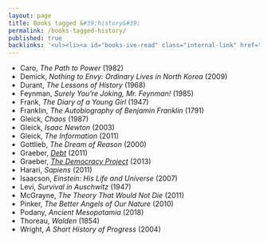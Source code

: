 ```yaml
---
layout: page
title: Books tagged &#39;history&#39;
permalink: /books-tagged-history/
published: true
backlinks: '<ul><li><a id="books-ive-read" class="internal-link" href="/books-ive-read/">Books I&#39;ve read</a></li></ul>'
---
```


* Caro, _The Path to Power_ (1982) 
* Demick, _Nothing to Envy: Ordinary Lives in North Korea_ (2009) 
* Durant, _The Lessons of History_ (1968) 
* Feynman, _Surely You're Joking, Mr. Feynman!_ (1985) 
* Frank, _The Diary of a Young Girl_ (1947) 
* Franklin, _The Autobiography of Benjamin Franklin_ (1791) 
* Gleick, _Chaos_ (1987) 
* Gleick, _Isaac Newton_ (2003) 
* Gleick, _The Information_ (2011) 
* Gottlieb, _The Dream of Reason_ (2000) 
* Graeber, _<a id="graeber-debt" class="internal-link" href="/graeber-debt/">Debt</a>_ (2011) 
* Graeber, _<a id="graeber-democracy-project" class="internal-link" href="/graeber-democracy-project/">The Democracy Project</a>_ (2013) 
* Harari, _Sapiens_ (2011) 
* Isaacson, _Einstein: His Life and Universe_ (2007) 
* Levi, _Survival in Auschwitz_ (1947) 
* McGrayne, _The Theory That Would Not Die_ (2011) 
* Pinker, _The Better Angels of Our Nature_ (2010) 
* Podany, _Ancient Mesopotamia_ (2018) 
* Thoreau, _Walden_ (1854) 
* Wright, _A Short History of Progress_ (2004) 
